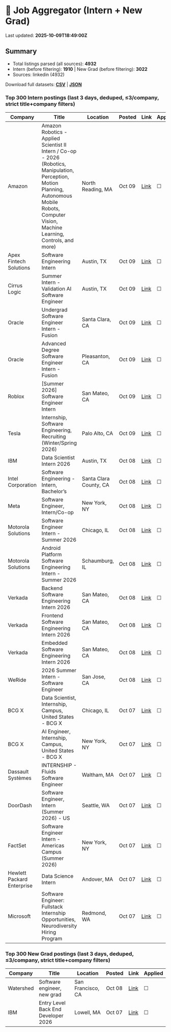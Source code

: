 # 🔎 Job Aggregator (Intern + New Grad)

Last updated: **2025-10-09T18:49:00Z**

## Summary
- Total listings parsed (all sources): **4932**
- Intern (before filtering): **1910** | New Grad (before filtering): **3022**
- Sources: linkedin (4932)

Download full datasets: **[CSV](data/jobs.csv)** | **[JSON](data/jobs.json)**

### Top 300 Intern postings (last 3 days, deduped, ≤3/company, strict title+company filters)
| Company | Title | Location | Posted | Link | Applied |
|---|---|---|---|---|---|
| Amazon | Amazon Robotics - Applied Scientist II Intern / Co-op - 2026 (Robotics, Manipulation, Perception, Motion Planning, Autonomous Mobile Robots, Computer Vision, Machine Learning, Controls, and more) | North Reading, MA | Oct 09 | [Link](https://www.linkedin.com/jobs/view/amazon-robotics-applied-scientist-ii-intern-co-op-2026-robotics-manipulation-perception-motion-planning-autonomous-mobile-robots-computer-vision-machine-learning-controls-and-more-at-amazon-4312502660?position=7&pageNum=7&refId=5b%2BHgFuYyCq7%2BKfohYzAqA%3D%3D&trackingId=RWGhx%2BZBs0DKk%2Bc65loAQA%3D%3D) | ☐ |
| Apex Fintech Solutions | Software Engineering Intern | Austin, TX | Oct 09 | [Link](https://www.linkedin.com/jobs/view/software-engineering-intern-at-apex-fintech-solutions-4302237430?position=2&pageNum=2&refId=vvEtofef%2BKG22y4SImpN%2Fg%3D%3D&trackingId=SVs0nXDCZBV1k23WFeWqIA%3D%3D) | ☐ |
| Cirrus Logic | Summer Intern - Validation AI Software Engineer | Austin, TX | Oct 09 | [Link](https://www.linkedin.com/jobs/view/summer-intern-validation-ai-software-engineer-at-cirrus-logic-4301996128?position=8&pageNum=2&refId=dxmzPrbx8kEhogS1%2BvJufA%3D%3D&trackingId=YyTTpW7prKJYrICA8tX9TA%3D%3D) | ☐ |
| Oracle | Undergrad Software Engineer Intern - Fusion | Santa Clara, CA | Oct 09 | [Link](https://www.linkedin.com/jobs/view/undergrad-software-engineer-intern-fusion-at-oracle-4289859343?position=2&pageNum=2&refId=s3lscIg0jeBIOfsGGYfXtg%3D%3D&trackingId=Fzsqaien0jR6ZpQVJdKs7w%3D%3D) | ☐ |
| Oracle | Advanced Degree Software Engineer Intern - Fusion | Pleasanton, CA | Oct 09 | [Link](https://www.linkedin.com/jobs/view/advanced-degree-software-engineer-intern-fusion-at-oracle-4289859346?position=9&pageNum=7&refId=7YNr7s7Po3AWFJuj2pnWKw%3D%3D&trackingId=CDfmvHeItJLsphc1CF5EeA%3D%3D) | ☐ |
| Roblox | [Summer 2026] Software Engineer Intern | San Mateo, CA | Oct 09 | [Link](https://www.linkedin.com/jobs/view/summer-2026-software-engineer-intern-at-roblox-4280874820?position=2&pageNum=7&refId=W9CDdW6C72l2UZ5hvrfakg%3D%3D&trackingId=1F5Fc01N3hBSkMgwoKMLCw%3D%3D) | ☐ |
| Tesla | Internship, Software Engineering, Recruiting (Winter/Spring 2026) | Palo Alto, CA | Oct 09 | [Link](https://www.linkedin.com/jobs/view/internship-software-engineering-recruiting-winter-spring-2026-at-tesla-4312522642?position=5&pageNum=5&refId=xZIoogfbrB%2BwdvlMlzrP9Q%3D%3D&trackingId=zi5%2FJrKKXnzp6R%2BGM11rmw%3D%3D) | ☐ |
| IBM | Data Scientist Intern 2026 | Austin, TX | Oct 08 | [Link](https://www.linkedin.com/jobs/view/data-scientist-intern-2026-at-ibm-4309507812?position=8&pageNum=0&refId=8S%2BK1ZT5K4kg8x4yJbDO1g%3D%3D&trackingId=tOC6F9sukcudttsocTJmwg%3D%3D) | ☐ |
| Intel Corporation | Software Engineering -  Intern, Bachelor’s | Santa Clara County, CA | Oct 08 | [Link](https://www.linkedin.com/jobs/view/software-engineering-intern-bachelor%E2%80%99s-at-intel-corporation-4311652663?position=6&pageNum=7&refId=7YNr7s7Po3AWFJuj2pnWKw%3D%3D&trackingId=oe%2F5T4htrtmuhrqAAt%2FPdg%3D%3D) | ☐ |
| Meta | Software Engineer, Intern/Co-op | New York, NY | Oct 08 | [Link](https://www.linkedin.com/jobs/view/software-engineer-intern-co-op-at-meta-4299526717?position=6&pageNum=0&refId=Y%2B5LaQhPh50liWoijoT%2FYA%3D%3D&trackingId=4V4X1%2FM7TFCsgiJWutxGPQ%3D%3D) | ☐ |
| Motorola Solutions | Software Engineer Intern - Summer 2026 | Chicago, IL | Oct 08 | [Link](https://www.linkedin.com/jobs/view/software-engineer-intern-summer-2026-at-motorola-solutions-4311683192?position=7&pageNum=0&refId=ra8llBizKWN0XpTJCqsTLw%3D%3D&trackingId=ma1JggEoF3UA4EKEgTK7pA%3D%3D) | ☐ |
| Motorola Solutions | Android Platform Software Engineering Intern - Summer 2026 | Schaumburg, IL | Oct 08 | [Link](https://www.linkedin.com/jobs/view/android-platform-software-engineering-intern-summer-2026-at-motorola-solutions-4311675340?position=8&pageNum=2&refId=CIekQJ16kAVyyVVy8TcATg%3D%3D&trackingId=LnObjXQXyE8EpWqZ2K1xmQ%3D%3D) | ☐ |
| Verkada | Backend Software Engineering Intern 2026 | San Mateo, CA | Oct 08 | [Link](https://www.linkedin.com/jobs/view/backend-software-engineering-intern-2026-at-verkada-4291697842?position=3&pageNum=5&refId=i5tkhTIhQaCNabXhpD8Z4Q%3D%3D&trackingId=VHnrbPGx8sXedJByR3ReRA%3D%3D) | ☐ |
| Verkada | Frontend Software Engineering Intern 2026 | San Mateo, CA | Oct 08 | [Link](https://www.linkedin.com/jobs/view/frontend-software-engineering-intern-2026-at-verkada-4291804030?position=7&pageNum=5&refId=i5tkhTIhQaCNabXhpD8Z4Q%3D%3D&trackingId=dUHBXpJEGqZF%2FYE4mcytIQ%3D%3D) | ☐ |
| Verkada | Embedded Software Engineering Intern 2026 | San Mateo, CA | Oct 08 | [Link](https://www.linkedin.com/jobs/view/embedded-software-engineering-intern-2026-at-verkada-4291801532?position=4&pageNum=7&refId=7YNr7s7Po3AWFJuj2pnWKw%3D%3D&trackingId=ZimTYOlxz%2BXBvNI53PuhqA%3D%3D) | ☐ |
| WeRide | 2026 Summer Intern - Software Engineer | San Jose, CA | Oct 08 | [Link](https://www.linkedin.com/jobs/view/2026-summer-intern-software-engineer-at-weride-4311763876?position=4&pageNum=5&refId=xZIoogfbrB%2BwdvlMlzrP9Q%3D%3D&trackingId=6Vuk2%2BhkwQcP7B9fpxLmbQ%3D%3D) | ☐ |
| BCG X | Data Scientist, Internship, Campus, United States - BCG X | Chicago, IL | Oct 07 | [Link](https://www.linkedin.com/jobs/view/data-scientist-internship-campus-united-states-bcg-x-at-bcg-x-4310968910?position=10&pageNum=0&refId=MWmy%2FwZQSlLul1Jggr1VLA%3D%3D&trackingId=lcdp6jutpF2n8btN7%2FiUvw%3D%3D) | ☐ |
| BCG X | AI Engineer, Internship, Campus, United States - BCG X | New York, NY | Oct 07 | [Link](https://www.linkedin.com/jobs/view/ai-engineer-internship-campus-united-states-bcg-x-at-bcg-x-4310961967?position=2&pageNum=0&refId=BFuyzwFcZXQltWZj2prDOQ%3D%3D&trackingId=6mTe%2FfKQf7K%2FdR%2F3e34y%2BQ%3D%3D) | ☐ |
| Dassault Systèmes | INTERNSHIP - Fluids Software Engineer | Waltham, MA | Oct 07 | [Link](https://www.linkedin.com/jobs/view/internship-fluids-software-engineer-at-dassault-syst%C3%A8mes-4311182866?position=8&pageNum=5&refId=qKiay4bYnztlB5uz3b0mWQ%3D%3D&trackingId=9B7Q8c2RuVkl2QyOtZlwsw%3D%3D) | ☐ |
| DoorDash | Software Engineer, Intern (Summer 2026) - US | Seattle, WA | Oct 07 | [Link](https://www.linkedin.com/jobs/view/software-engineer-intern-summer-2026-us-at-doordash-4310050609?position=1&pageNum=2&refId=jX3Cp2GTg7Irb2T9MwOcfA%3D%3D&trackingId=TEhKP5gA0FkyACqrlkymew%3D%3D) | ☐ |
| FactSet | Software Engineer Intern - Americas Campus (Summer 2026) | New York, NY | Oct 07 | [Link](https://www.linkedin.com/jobs/view/software-engineer-intern-americas-campus-summer-2026-at-factset-4299242631?position=4&pageNum=2&refId=C3%2FJG0mweLfktwaAzSCiHQ%3D%3D&trackingId=c9JbAxyVfbnstoRVJmoNYw%3D%3D) | ☐ |
| Hewlett Packard Enterprise | Data Science Intern | Andover, MA | Oct 07 | [Link](https://www.linkedin.com/jobs/view/data-science-intern-at-hewlett-packard-enterprise-4310801494?position=6&pageNum=5&refId=XLgLBcFaPhu2pj6UoHtmEw%3D%3D&trackingId=o1cJkpD2VSf6HEfmUqxCmw%3D%3D) | ☐ |
| Microsoft | Software Engineer: Fullstack Internship Opportunities, Neurodiversity Hiring Program | Redmond, WA | Oct 07 | [Link](https://www.linkedin.com/jobs/view/software-engineer-fullstack-internship-opportunities-neurodiversity-hiring-program-at-microsoft-4311378487?position=9&pageNum=7&refId=v2cP4ra6jJqTkLb8c9Hc1g%3D%3D&trackingId=RTczTtHP7Fj6thYTjJ7mWw%3D%3D) | ☐ |

### Top 300 New Grad postings (last 3 days, deduped, ≤3/company, strict title+company filters)
| Company | Title | Location | Posted | Link | Applied |
|---|---|---|---|---|---|
| Watershed | Software engineer, new grad | San Francisco, CA | Oct 08 | [Link](https://www.linkedin.com/jobs/view/software-engineer-new-grad-at-watershed-4301383584?position=3&pageNum=2&refId=rIhd3vvo8Ht5kl3TjEQu8Q%3D%3D&trackingId=Elpy6E9EQaqN1wrghsgc4Q%3D%3D) | ☐ |
| IBM | Entry Level Back End Developer 2026 | Lowell, MA | Oct 07 | [Link](https://www.linkedin.com/jobs/view/entry-level-back-end-developer-2026-at-ibm-4290969293?position=4&pageNum=2&refId=oRuAkDgopRywdTaAC0kzOQ%3D%3D&trackingId=e6t9sdBWa70JaMeKj8Vz0Q%3D%3D) | ☐ |
